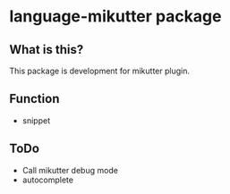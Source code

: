 language-mikutter package
====
What is this?
----
This package is development for mikutter plugin.

Function
----
* snippet

ToDo
----
* Call mikutter debug mode
* autocomplete
